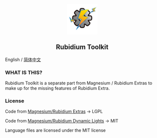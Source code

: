 <p align="center">
 <img width="100px" src="icon/RubidiumToolkit.png" align="center" alt="Rubidium Toolkit Logo" />
 <h2 align="center">Rubidium Toolkit</h2>
 <p align="center"></p>

English / [简体中文](README.md) 

### WHAT IS THIS?
Rubidium Toolkit is a separate part from Magnesium / Rubidium Extras to make up for the missing features of Rubidium Extra.

### License
Code from [Magnesium/Rubidium Extras](https://github.com/TeamDeusVult/MagnesiumExtras) -> LGPL

Code from [Magnesium/Rubidium Dynamic Lights](https://github.com/TeamDeusVult/DynamicLightsReforged) -> MIT

Language files are licensed under the MIT license